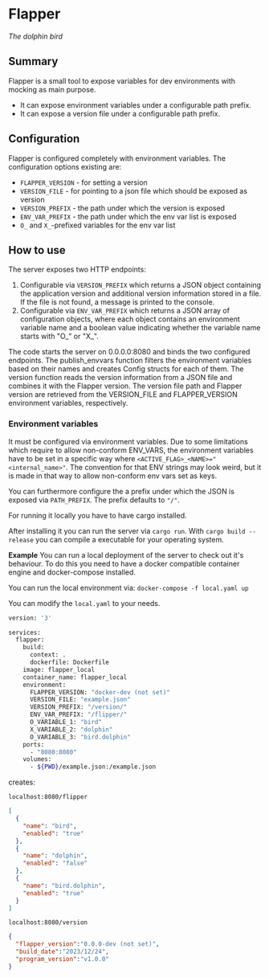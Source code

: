 # Flapper
*The dolphin bird*

## Summary
Flapper is a small tool to expose variables for dev environments with mocking as main purpose.

- It can expose environment variables under a configurable path prefix.
- It can expose a version file under a configurable path prefix.

## Configuration
Flapper is configured completely with environment variables. The configuration options existing are:
- ```FLAPPER_VERSION``` - for setting a version 
- ```VERSION_FILE``` - for pointing to a json file which should be exposed as version 
- ```VERSION_PREFIX``` - the path under which the version is exposed 
- ```ENV_VAR_PREFIX``` - the path under which the env var list is exposed 
- ```O_``` and ```X_```-prefixed variables for the env var list 

## How to use
The server exposes two HTTP endpoints:

1. Configurable via ```VERSION_PREFIX``` which returns a JSON object containing the application version and additional version information stored in a file. If the file is not found, a message is printed to the console.
2. Configurable via ```ENV_VAR_PREFIX``` which returns a JSON array of configuration objects, where each object contains an environment variable name and a boolean value indicating whether the variable name starts with "O_" or "X_".

The code starts the server on 0.0.0.0:8080 and binds the two configured endpoints. The publish_envvars function filters the environment variables based on their names and creates Config structs for each of them. The version function reads the version information from a JSON file and combines it with the Flapper version. The version file path and Flapper version are retrieved from the VERSION_FILE and FLAPPER_VERSION environment variables, respectively.

### Environment variables
It must be configured via environment variables. Due to some limitations which require to allow non-conform ENV_VARS, the environment variables have to be set in a specific way where ```<ACTIVE_FLAG>_<NAME>="<internal_name>"```. The convention for that ENV strings may look weird, but it is made in that way to allow non-conform env vars set as keys.

You can furthermore configure the a prefix under which the JSON is exposed via ```PATH_PREFIX```. The prefix defaults to ```"/"```.

For running it locally you have to have cargo installed.

After installing it you can run the server via `cargo run`. With `cargo build --release` you can compile a executable for your operating system.

**Example**
You can run a local deployment of the server to check out it's behaviour. To do this you need to have a docker compatible container engine and docker-compose installed.

You can run the local environment via:
```docker-compose -f local.yaml up```

You can modify the ```local.yaml``` to your needs.
```bash
version: '3'

services:
  flapper:
    build:
      context: .
      dockerfile: Dockerfile
    image: flapper_local
    container_name: flapper_local
    environment:
      FLAPPER_VERSION: "docker-dev (not set)"
      VERSION_FILE: "example.json"
      VERSION_PREFIX: "/version/"
      ENV_VAR_PREFIX: "/flipper/"
      O_VARIABLE_1: "bird"
      X_VARIABLE_2: "dolphin"
      O_VARIABLE_3: "bird.dolphin"
    ports:
      - "8080:8080"
    volumes:
      - ${PWD}/example.json:/example.json
```

creates:

`localhost:8080/flipper`
```JSON
[
  {
    "name": "bird",
    "enabled": "true"
  },
  {
    "name": "dolphin",
    "enabled": "false"
  },
  {
    "name": "bird.dolphin",
    "enabled": "true"
  }
]
```

`localhost:8080/version`
```JSON
{
  "flapper_version":"0.0.0-dev (not set)",
  "build_date":"2023/12/24",
  "program_version":"v1.0.0"
}
```
